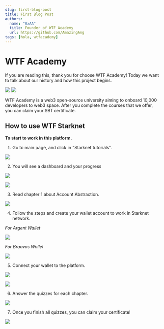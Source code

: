 ```yaml
---
slug: first-blog-post
title: First Blog Post
authors:
  name: "0xAA"
  title: Founder of WTF Academy
  url: https://github.com/AmazingAng
tags: [hola, wtfacademy]
---
```


# **WTF Academy**

If you are reading this, thank you for choose WTF Academy! Today we want to talk about our history and how this project begins. 

![](./img/history_01.png)
![](./img/history_02.png)

WTF Academy is a web3 open-source university aiming to onboard 10,000 developers to web3 space. After you complete the courses that we offer, you can claim your SBT certificate.

## How to use WTF Starknet

**To start to work in this platform.**

1. Go to main page, and click in "Starknet tutorials".

![](./img/main_page.png)

2.  You will see a dashboard and your progress

![](./img/dashboard.png)

![](./img/progress.png)

3. Read chapter 1 about Account Abstraction.

![](./img/AA.png)

4. Follow the steps and create your wallet account to work in Starknet network.

*For Argent Wallet*

![](./img/argent_wallet.png)

*For Braavos Wallet*

![](./img/braavos_wallet.png)

5. Connect your wallet to the platform.

![](./img/connect_wallet.png)

![](./img/connect_wallet_02.png)


6. Answer the quizzes for each chapter. 

![](./img/tutorials_done.png)

7. Once you finish all quizzes, you can claim your certificate!

![](./img/certificate.png)

